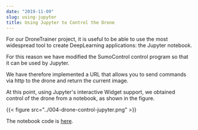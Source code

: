 ```yaml
---
date: "2019-11-09"
slug: using-jupyter
title: Using Jupyter to Control the Drone
---
```


For our DroneTrainer project,  it is useful to be able to use the most widespread tool to create DeepLearning applications: the Jupyter notebook.

For this reason we have modified the SumoControl control program so that it can be used by Jupyter.

We have therefore implemented a URL that allows you to send commands via http to the drone and return the current image.

At this point, using Jupyter's interactive Widget support, we obtained control of the drone from a notebook, as shown in the figure.

{{< figure src="../004-drone-control-jupyter.png" >}}

The notebook code is [here](https://github.com/neuronix-cloud/DroneTrainerNotebooks/blob/master/DroneControl.ipynb).






